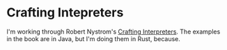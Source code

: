 # Crafting Intepreters

I'm working through Robert Nystrom's [Crafting Interpreters](http://craftinginterpreters.com/).
The examples in the book are in Java, but I'm doing them in Rust, because.
